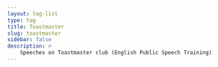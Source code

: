 ```yaml
---
layout: tag-list
type: tag
title: Toastmaster
slug: toastmaster
sidebar: false
description: >
    Speeches on Toastmaster club (English Public Speech Training)
---
```

